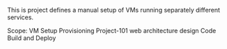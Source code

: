 This is project defines a manual setup of VMs running separately different services.

Scope:
VM Setup
Provisioning
Project-101 web architecture design
Code Build and Deploy